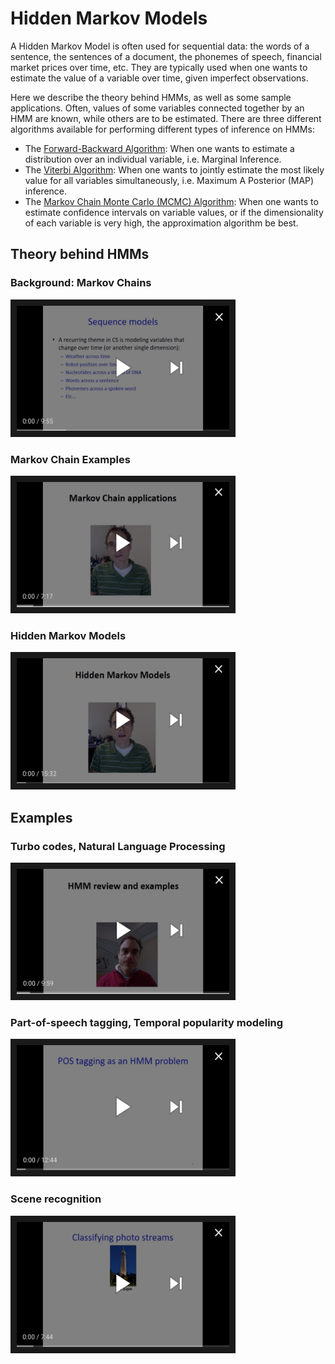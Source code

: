 # Hidden Markov Models

A Hidden Markov Model is often used for sequential data: the words of a sentence, the sentences of a document, the phonemes of speech, financial market prices over time, etc. They are typically used when one wants to estimate the value of a variable over time, given  imperfect observations. 

Here we describe the theory behind HMMs, as well as some sample applications. Often, values of some variables connected together by an HMM are known, while others are to be estimated.  There are  three different algorithms available for performing different types of inference on HMMs:

* The [Forward-Backward Algorithm](https://github.com/hpcanalytics/Hidden-Markov-Model/tree/master/algorithm.forward-backward): When one wants to estimate a distribution over an individual variable, i.e. Marginal Inference. 
* The [Viterbi Algorithm](https://github.com/hpcanalytics/Hidden-Markov-Model/tree/master/algorithm.viterbi): When one wants to jointly estimate the most likely value for all variables simultaneously, i.e. Maximum A Posterior (MAP) inference.  
* The [Markov Chain Monte Carlo (MCMC) Algorithm](https://github.com/hpcanalytics/Hidden-Markov-Model/tree/master/algorithm.mcmc): When one wants to estimate confidence intervals on variable values, or if the dimensionality of each variable is very high, the approximation algorithm be best.

## Theory behind HMMs

### Background: Markov Chains
<a href="http://www.youtube.com/watch?feature=player_embedded&v=kpz28cggDy8
" target="_blank"><img src="https://github.com/hpcanalytics/Hidden-Markov-Model/blob/master/resource/Background-Markov%20Chains.png" 
width="340" height="200" border="10" /></a>

### Markov Chain Examples
<a href="http://www.youtube.com/watch?feature=player_embedded&v=IIXR1-iDHNU
" target="_blank"><img src="https://github.com/hpcanalytics/Hidden-Markov-Model/blob/master/resource/Markov%20Chain%20Examples.png" 
width="340" height="200" border="10" /></a>

### Hidden Markov Models
<a href="http://www.youtube.com/watch?feature=player_embedded&v=oGqp_fAv5S8
" target="_blank"><img src="https://github.com/hpcanalytics/Hidden-Markov-Model/blob/master/resource/Hidden%20Markov%20Models.png" 
width="340" height="200" border="10" /></a>



## Examples

### Turbo codes, Natural Language Processing
<a href="http://www.youtube.com/watch?feature=player_embedded&v=WSrIjkOtg7g" target="_blank"><img src="https://github.com/hpcanalytics/Hidden-Markov-Model/blob/master/resource/Turbo%20codes%2C%20Natural%20Language%20Processing.png" 
width="340" height="200" border="10" /></a>


### Part-of-speech tagging, Temporal popularity modeling
<a href="http://www.youtube.com/watch?feature=player_embedded&v=qeVbSsx67ps" target="_blank"><img src="https://github.com/hpcanalytics/Hidden-Markov-Model/blob/master/resource/Part-of-speech%20tagging%2C%20Temporal%20popularity%20modeling9.png" 
width="340" height="200" border="10" /></a>


### Scene recognition
<a href="http://www.youtube.com/watch?feature=player_embedded&v=u-8J2uEMeyM" target="_blank"><img src="https://github.com/hpcanalytics/Hidden-Markov-Model/blob/master/resource/Scene%20recognition.png" 
width="340" height="200" border="10" /></a>












